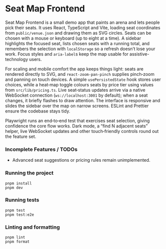 # Seat Map Frontend

Seat Map Frontend is a small demo app that paints an arena and lets people pick their seats. It uses React, TypeScript and Vite, loading seat coordinates from `public/venue.json` and drawing them as SVG circles. Seats can be chosen with a mouse or keyboard (up to eight at a time). A sidebar highlights the focused seat, lists chosen seats with a running total, and remembers the selection with `localStorage` so a refresh doesn’t lose your work. Focus styles and `aria-label`s keep the map usable for assistive-technology users.

For scaling and mobile comfort the app keeps things light: seats are rendered directly to SVG, and `react-zoom-pan-pinch` supplies pinch‑zoom and panning on touch devices. A simple `usePersistedState` hook stores user choices, while a heat‑map toggle colours seats by price tier using values from `src/lib/pricing.ts`. Live seat‑status updates arrive via a native WebSocket connection (`ws://localhost:3001` by default); when a seat changes, it briefly flashes to draw attention. The interface is responsive and slides the sidebar over the map on narrow screens. ESLint and Prettier ensure the codebase stays tidy.

Playwright runs an end‑to‑end test that exercises seat selection, giving confidence the core flow works. Dark mode, a “find N adjacent seats” helper, live WebSocket updates and other touch‑friendly controls round out the feature set.

### Incomplete Features / TODOs

- Advanced seat suggestions or pricing rules remain unimplemented.

### Running the project

```
pnpm install
pnpm dev
```

### Running tests

```
pnpm test
pnpm test:e2e
```

### Linting and formatting

```
pnpm lint
pnpm format
```
